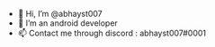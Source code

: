 - 👋 Hi, I’m @abhayst007
- 👀 I’m an android developer
- 📫 Contact me through discord : abhayst007#0001

